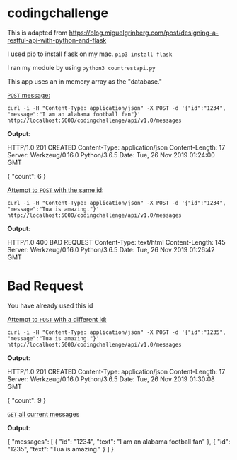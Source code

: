 # codingchallenge

This is adapted from https://blog.miguelgrinberg.com/post/designing-a-restful-api-with-python-and-flask 

I used pip to install flask on my mac. `pip3 install flask`

I ran my module by using `python3 countrestapi.py`

This app uses an in memory array as the "database."

<u>`POST` message:</u> 

`curl -i -H "Content-Type: application/json" -X POST -d '{"id":"1234", "message":"I am an alabama football fan"}' http://localhost:5000/codingchallenge/api/v1.0/messages`

<b>Output</b>:

HTTP/1.0 201 CREATED
Content-Type: application/json
Content-Length: 17
Server: Werkzeug/0.16.0 Python/3.6.5
Date: Tue, 26 Nov 2019 01:24:00 GMT

{
  "count": 6
}


<u>Attempt to `POST` with the same id</u>:

`curl -i -H "Content-Type: application/json" -X POST -d '{"id":"1234", "message":"Tua is amazing."}' http://localhost:5000/codingchallenge/api/v1.0/messages`

<b>Output</b>: 

HTTP/1.0 400 BAD REQUEST
Content-Type: text/html
Content-Length: 145
Server: Werkzeug/0.16.0 Python/3.6.5
Date: Tue, 26 Nov 2019 01:26:42 GMT

<!DOCTYPE HTML PUBLIC "-//W3C//DTD HTML 3.2 Final//EN">
<title>400 Bad Request</title>
<h1>Bad Request</h1>
<p>You have already used this id</p>

<u>Attempt to `POST` with a different id:</u>

`curl -i -H "Content-Type: application/json" -X POST -d '{"id":"1235", "message":"Tua is amazing."}' http://localhost:5000/codingchallenge/api/v1.0/messages`

<b>Output</b>:

HTTP/1.0 201 CREATED
Content-Type: application/json
Content-Length: 17
Server: Werkzeug/0.16.0 Python/3.6.5
Date: Tue, 26 Nov 2019 01:30:08 GMT

{
  "count": 9
}


<u>`GET` all current messages</u>

<b>Output</b>: 

{
  "messages": [
    {
      "id": "1234", 
      "text": "I am an alabama football fan"
    }, 
    {
      "id": "1235", 
      "text": "Tua is amazing."
    }
  ]
}

